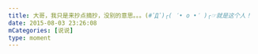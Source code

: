 ```yaml
---
title: 大哥，我只是来抄点摘抄，没别的意思。。。(#ﾟДﾟ)╭( ′• o •′ )╭☞就是这个人！
date: 2015-08-03 23:26:08
mCategories: [说说]
type: moment
---
```


<div id="pics-20150803232608"></div>

<script>
var data = [
    {"link": "2015-08-03_000000.jpeg", "type": "shuoshuo"}
];
picsRender(data, "pics-20150803232608");
</script>
